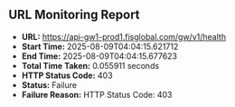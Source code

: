 ## URL Monitoring Report

- **URL:** https://api-gw1-prod1.fisglobal.com/gw/v1/health
- **Start Time:** 2025-08-09T04:04:15.621712
- **End Time:** 2025-08-09T04:04:15.677623
- **Total Time Taken:** 0.055911 seconds
- **HTTP Status Code:** 403
- **Status:** Failure
- **Failure Reason:** HTTP Status Code: 403
